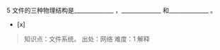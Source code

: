 5
文件的三种物理结构是______________ ，______________ 和______________ 。
- [x]  

> 知识点：文件系统。
> 出处：网络
> 难度：1
> 解释
